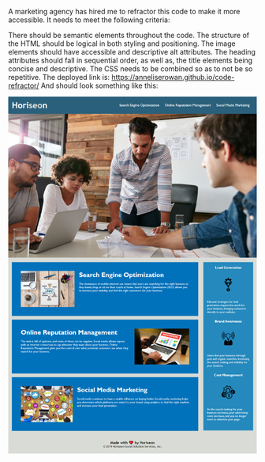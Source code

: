 A marketing agency has hired me to refractor this code to make it more accessible. It needs to meet the following criteria: 

There should be semantic elements throughout the code. The structure of the HTML should be logical in both styling and positioning. The image elements should have accessible and descriptive alt attributes. The heading attributes should fall in sequential order, as well as, the title elements being concise and descriptive. The CSS needs to be combined so as to not be so repetitive. 
The deployed link is: https://anneliserowan.github.io/code-refractor/
And should look something like this: 

![](images/screencapture-file-C-Users-19043-Dropbox-My-PC-DESKTOP-V2B35R4-Desktop-Bootcamp-homework1-Code-Refractor-Index-html-2021-03-28-14_06_01.png)


